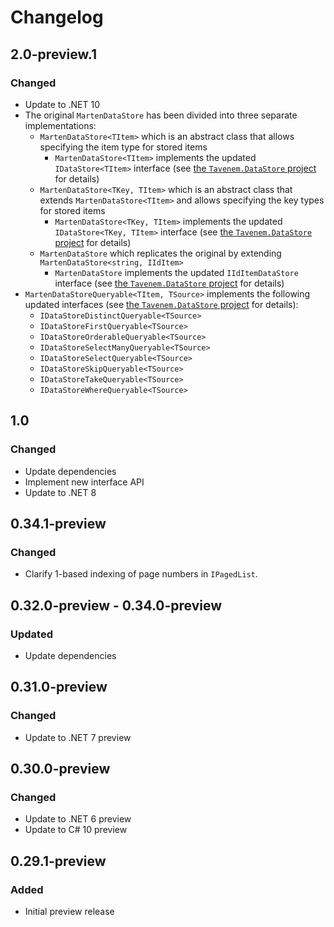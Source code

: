 # Changelog

## 2.0-preview.1
### Changed
- Update to .NET 10
- The original `MartenDataStore` has been divided into three separate implementations:
  - `MartenDataStore<TItem>` which is an abstract class that allows specifying the item type for stored items
    - `MartenDataStore<TItem>` implements the updated `IDataStore<TItem>` interface (see [the `Tavenem.DataStore` project](https://github.com/Tavenem/DataStore) for details)
  - `MartenDataStore<TKey, TItem>` which is an abstract class that extends `MartenDataStore<TItem>` and allows specifying the key types for stored items
    - `MartenDataStore<TKey, TItem>` implements the updated `IDataStore<TKey, TItem>` interface (see [the `Tavenem.DataStore` project](https://github.com/Tavenem/DataStore) for details)
  - `MartenDataStore` which replicates the original by extending `MartenDataStore<string, IIdItem>`
    - `MartenDataStore` implements the updated `IIdItemDataStore` interface (see [the `Tavenem.DataStore` project](https://github.com/Tavenem/DataStore) for details)
- `MartenDataStoreQueryable<TItem, TSource>` implements the following updated interfaces (see [the `Tavenem.DataStore` project](https://github.com/Tavenem/DataStore) for details):
  - `IDataStoreDistinctQueryable<TSource>`
  - `IDataStoreFirstQueryable<TSource>`
  - `IDataStoreOrderableQueryable<TSource>`
  - `IDataStoreSelectManyQueryable<TSource>`
  - `IDataStoreSelectQueryable<TSource>`
  - `IDataStoreSkipQueryable<TSource>`
  - `IDataStoreTakeQueryable<TSource>`
  - `IDataStoreWhereQueryable<TSource>`

## 1.0
### Changed
- Update dependencies
- Implement new interface API
- Update to .NET 8

## 0.34.1-preview
### Changed
- Clarify 1-based indexing of page numbers in `IPagedList`.

## 0.32.0-preview - 0.34.0-preview
### Updated
- Update dependencies

## 0.31.0-preview
### Changed
- Update to .NET 7 preview

## 0.30.0-preview
### Changed
- Update to .NET 6 preview
- Update to C# 10 preview

## 0.29.1-preview
### Added
- Initial preview release